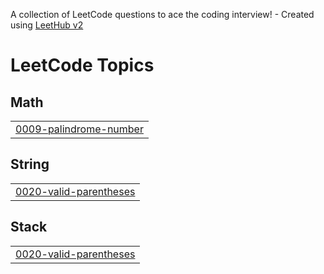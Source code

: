 A collection of LeetCode questions to ace the coding interview! - Created using [LeetHub v2](https://github.com/arunbhardwaj/LeetHub-2.0)
<!---LeetCode Topics Start-->
# LeetCode Topics
## Math
|  |
| ------- |
| [0009-palindrome-number](https://github.com/qjawns67/LeetCode/tree/master/0009-palindrome-number) |
## String
|  |
| ------- |
| [0020-valid-parentheses](https://github.com/qjawns67/LeetCode/tree/master/0020-valid-parentheses) |
## Stack
|  |
| ------- |
| [0020-valid-parentheses](https://github.com/qjawns67/LeetCode/tree/master/0020-valid-parentheses) |
<!---LeetCode Topics End-->